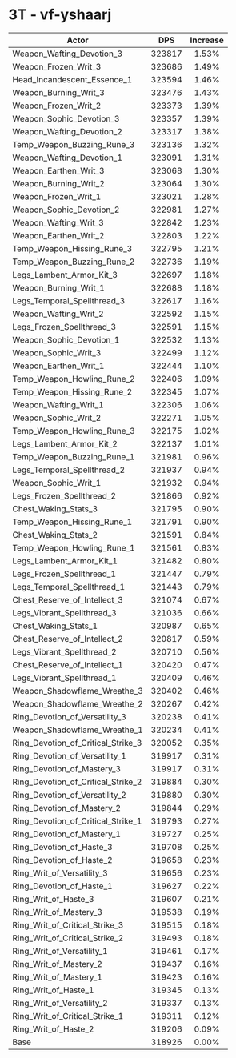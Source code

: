 # 3T - vf-yshaarj
| Actor | DPS | Increase |
|---|:---:|:---:|
|Weapon_Wafting_Devotion_3|323817|1.53%|
|Weapon_Frozen_Writ_3|323686|1.49%|
|Head_Incandescent_Essence_1|323594|1.46%|
|Weapon_Burning_Writ_3|323476|1.43%|
|Weapon_Frozen_Writ_2|323373|1.39%|
|Weapon_Sophic_Devotion_3|323357|1.39%|
|Weapon_Wafting_Devotion_2|323317|1.38%|
|Temp_Weapon_Buzzing_Rune_3|323136|1.32%|
|Weapon_Wafting_Devotion_1|323091|1.31%|
|Weapon_Earthen_Writ_3|323068|1.30%|
|Weapon_Burning_Writ_2|323064|1.30%|
|Weapon_Frozen_Writ_1|323021|1.28%|
|Weapon_Sophic_Devotion_2|322981|1.27%|
|Weapon_Wafting_Writ_3|322842|1.23%|
|Weapon_Earthen_Writ_2|322803|1.22%|
|Temp_Weapon_Hissing_Rune_3|322795|1.21%|
|Temp_Weapon_Buzzing_Rune_2|322736|1.19%|
|Legs_Lambent_Armor_Kit_3|322697|1.18%|
|Weapon_Burning_Writ_1|322688|1.18%|
|Legs_Temporal_Spellthread_3|322617|1.16%|
|Weapon_Wafting_Writ_2|322592|1.15%|
|Legs_Frozen_Spellthread_3|322591|1.15%|
|Weapon_Sophic_Devotion_1|322532|1.13%|
|Weapon_Sophic_Writ_3|322499|1.12%|
|Weapon_Earthen_Writ_1|322444|1.10%|
|Temp_Weapon_Howling_Rune_2|322406|1.09%|
|Temp_Weapon_Hissing_Rune_2|322345|1.07%|
|Weapon_Wafting_Writ_1|322306|1.06%|
|Weapon_Sophic_Writ_2|322271|1.05%|
|Temp_Weapon_Howling_Rune_3|322175|1.02%|
|Legs_Lambent_Armor_Kit_2|322137|1.01%|
|Temp_Weapon_Buzzing_Rune_1|321981|0.96%|
|Legs_Temporal_Spellthread_2|321937|0.94%|
|Weapon_Sophic_Writ_1|321932|0.94%|
|Legs_Frozen_Spellthread_2|321866|0.92%|
|Chest_Waking_Stats_3|321795|0.90%|
|Temp_Weapon_Hissing_Rune_1|321791|0.90%|
|Chest_Waking_Stats_2|321591|0.84%|
|Temp_Weapon_Howling_Rune_1|321561|0.83%|
|Legs_Lambent_Armor_Kit_1|321482|0.80%|
|Legs_Frozen_Spellthread_1|321447|0.79%|
|Legs_Temporal_Spellthread_1|321443|0.79%|
|Chest_Reserve_of_Intellect_3|321074|0.67%|
|Legs_Vibrant_Spellthread_3|321036|0.66%|
|Chest_Waking_Stats_1|320987|0.65%|
|Chest_Reserve_of_Intellect_2|320817|0.59%|
|Legs_Vibrant_Spellthread_2|320710|0.56%|
|Chest_Reserve_of_Intellect_1|320420|0.47%|
|Legs_Vibrant_Spellthread_1|320409|0.46%|
|Weapon_Shadowflame_Wreathe_3|320402|0.46%|
|Weapon_Shadowflame_Wreathe_2|320267|0.42%|
|Ring_Devotion_of_Versatility_3|320238|0.41%|
|Weapon_Shadowflame_Wreathe_1|320234|0.41%|
|Ring_Devotion_of_Critical_Strike_3|320052|0.35%|
|Ring_Devotion_of_Versatility_1|319917|0.31%|
|Ring_Devotion_of_Mastery_3|319917|0.31%|
|Ring_Devotion_of_Critical_Strike_2|319884|0.30%|
|Ring_Devotion_of_Versatility_2|319880|0.30%|
|Ring_Devotion_of_Mastery_2|319844|0.29%|
|Ring_Devotion_of_Critical_Strike_1|319793|0.27%|
|Ring_Devotion_of_Mastery_1|319727|0.25%|
|Ring_Devotion_of_Haste_3|319708|0.25%|
|Ring_Devotion_of_Haste_2|319658|0.23%|
|Ring_Writ_of_Versatility_3|319656|0.23%|
|Ring_Devotion_of_Haste_1|319627|0.22%|
|Ring_Writ_of_Haste_3|319607|0.21%|
|Ring_Writ_of_Mastery_3|319538|0.19%|
|Ring_Writ_of_Critical_Strike_3|319515|0.18%|
|Ring_Writ_of_Critical_Strike_2|319493|0.18%|
|Ring_Writ_of_Versatility_1|319461|0.17%|
|Ring_Writ_of_Mastery_2|319437|0.16%|
|Ring_Writ_of_Mastery_1|319423|0.16%|
|Ring_Writ_of_Haste_1|319345|0.13%|
|Ring_Writ_of_Versatility_2|319337|0.13%|
|Ring_Writ_of_Critical_Strike_1|319311|0.12%|
|Ring_Writ_of_Haste_2|319206|0.09%|
|Base|318926|0.00%|
